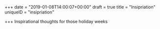 +++
date = "2019-01-08T14:00:07+00:00"
draft = true
title = "Insipriation"
uniqueID = "insipriation"

+++
Inspirational thoughts for those holiday weeks